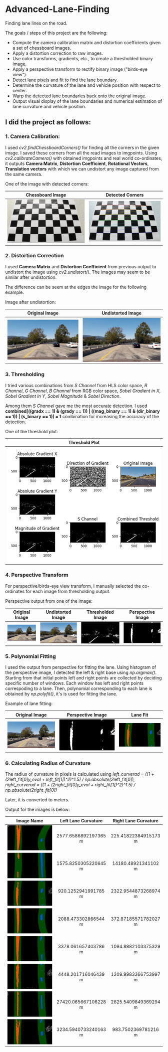 [//]: # (Image References)

[chess]: ./camera_cal/calibration3.jpg "Chessboard"
[corners]: ./output_images/calibration3.jpg "Corners"
[dist]: ./test_images/test1.jpg "Distorted Image"
[undist]: ./output_images/undist_test1.jpg "Undistorted Image"
[thresh]: ./output_images/thresh_plot_straight_lines1.png
[img]: ./output_images/combined_test1.png
[imgp]: ./output_images/perspective_test1.png
[fit]: ./output_images/fit_lane_test1.png
[l1]: ./output_images/fit_lane_straight_lines1.png
[l2]: ./output_images/fit_lane_straight_lines2.png
[l3]: ./output_images/fit_lane_test1.png
[l4]: ./output_images/fit_lane_test2.png
[l5]: ./output_images/fit_lane_test3.png
[l6]: ./output_images/fit_lane_test4.png
[l7]: ./output_images/fit_lane_test5.png
[l8]: ./output_images/fit_lane_test6.png

# Advanced-Lane-Finding
Finding lane lines on the road.

The goals / steps of this project are the following:

* Compute the camera calibration matrix and distortion coefficients given a set of chessboard images.
* Apply a distortion correction to raw images.
* Use color transforms, gradients, etc., to create a thresholded binary image.
* Apply a perspective transform to rectify binary image ("birds-eye view").
* Detect lane pixels and fit to find the lane boundary.
* Determine the curvature of the lane and vehicle position with respect to center.
* Warp the detected lane boundaries back onto the original image.
* Output visual display of the lane boundaries and numerical estimation of lane curvature and vehicle position.

## I did the project as follows:

### 1. Camera Calibration:

I used *cv2.findChessboardCorners()* for finding all the corners in the given image. I saved these corners from all the read images to imgpoints. Using *cv2.calibrateCamera()* with obtained imgpoints and real world co-ordinates, it outputs **Camera Matrix**, **Distortion Coefficient**, **Rotational Vectors**, **Translation vectors** with which we can undistort any image captured from the same camera.

One of the image with detected corners:

| Chessboard Image          | Detected Corners               |
|:-------------------------:|:------------------------------:|
| ![Chessboard][chess]      | ![Chessboard Corners][corners] |

### 2. Distortion Correction

I used **Camera Matrix** and **Distortion Coefficient** from previous output to undistort the image using *cv2.undistort()*.
The images may seem to be similar after undistortion. 

The difference can be seem at the edges the image for the following example.

Image after undistortion:

|  Original Image             |  Undistorted Image             |
|:---------------------------:|:------------------------------:|
| ![Original Image][dist]     | ![Undistorted Image][undist]   |


### 3. Thresholding

I tried various combinations from *S Channel* from HLS color space, *R Channel*, *G Channel*, *B Channel* from RGB color space, *Sobel Gradient in X*,  *Sobel Gradient in Y*, *Sobel Magnitude* & *Sobel Direction*.

Among them *S Channel* gave me the most accurate detection. I used **combined[((gradx == 1) & (grady == 1)) | ((mag_binary == 1) & (dir_binary == 1)) | (s_binary == 1)] = 1** combination for increasing the accuracy of the detection.

One of the threshold plot:

|  Threshold Plot             |  
|:---------------------------:|
| ![Threshold Plot][thresh]   |

### 4. Perspective Transform

For perspective/birds-eye view transform, I manually selected the co-ordinates for each image from thresholding output.

Perspective output from one of the image:

|  Original Image             |  Undistorted Image             |  Thresholded Image          |  Perspective Image             |
|:---------------------------:|:------------------------------:|:---------------------------:|:------------------------------:|
| ![Original Image][dist]     | ![Undistorted Image][undist]   | ![Thresholded Image][img]   | ![Perspective Image][imgp]     |


### 5. Polynomial Fitting

I used the output from perspective for fitting the lane. Using histogram of the perspective image, I detected the left & right base using *np.argmax()*. Starting from that initial points left and right points are collected by deciding specific number of windows. Each window has left and right points correspoding to a lane. Then, polynomial corresponding to each lane is obtained by *np.polyfit()*, it's is used for fitting the lane.

Example of lane fitting:

|  Original Image             |  Perspective Image          |  Lane Fit                      |
|:---------------------------:|:---------------------------:|:------------------------------:|
| ![Original Image][dist]     | ![Perspective Image][imgp]  | ![Lane Fit ][fit]              |


### 6. Calculating Radius of Curvature

The radius of curvature in pixels is calculated using *left_curverad = ((1 + (2*left_fit[0]*y_eval + left_fit[1])^2)^1.5) / np.absolute(2*left_fit[0])*, *right_curverad = ((1 + (2*right_fit[0]*y_eval + right_fit[1])^2)^1.5) / np.absolute(2*right_fit[0])* 

Later, it is converted to meters.

Output for the images is below:

| Image Name                  | Left Lane Curvature         | Right Lane Curvature           |
|:---------------------------:|:---------------------------:|:------------------------------:|
| ![Image 1][l1]              | 2577.6586892197365 m        | 225.41822384915173 m           |
| ![Image 2][l2]              | 1575.8250305220645 m        | 14180.48921341102 m            |
| ![Image 3][l3]              | 920.1252941991785 m         | 2322.9544873268974 m           |
| ![Image 4][l4]              | 2088.473302866544 m         | 372.87185571782027 m           |
| ![Image 5][l5]              | 3378.061657403786 m         | 1094.8882103375329 m           |
| ![Image 6][l6]              | 4448.201716046439 m         | 1209.9983366753997 m           |
| ![Image 7][l7]              | 27420.065667106228 m        | 2625.5409849369294 m           |
| ![Image 8][l8]              | 3234.5940733240163 m        | 983.7502369781216 m            |
